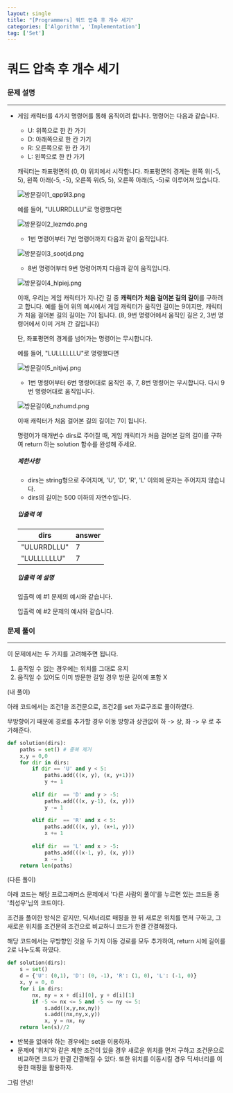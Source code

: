 ```yaml
---
layout: single
title: "[Programmers] 쿼드 압축 후 개수 세기"
categories: ['Algorithm', 'Implementation']
tag: ['Set']
---
```


# 쿼드 압축 후 개수 세기

### 문제 설명

---

- 게임 캐릭터를 4가지 명령어를 통해 움직이려 합니다. 명령어는 다음과 같습니다.

  - U: 위쪽으로 한 칸 가기
  - D: 아래쪽으로 한 칸 가기
  - R: 오른쪽으로 한 칸 가기
  - L: 왼쪽으로 한 칸 가기

  캐릭터는 좌표평면의 (0, 0) 위치에서 시작합니다. 좌표평면의 경계는 왼쪽 위(-5, 5), 왼쪽 아래(-5, -5), 오른쪽 위(5, 5), 오른쪽 아래(5, -5)로 이루어져 있습니다.

  ![방문길이1_qpp9l3.png](https://grepp-programmers.s3.ap-northeast-2.amazonaws.com/files/production/ace0e7bc-9092-4b95-9bfb-3a55a2aa780e/%E1%84%87%E1%85%A1%E1%86%BC%E1%84%86%E1%85%AE%E1%86%AB%E1%84%80%E1%85%B5%E1%86%AF%E1%84%8B%E1%85%B51_qpp9l3.png)

  예를 들어, "ULURRDLLU"로 명령했다면

  ![방문길이2_lezmdo.png](https://grepp-programmers.s3.ap-northeast-2.amazonaws.com/files/production/668c7458-e184-472d-9d32-f5d2acca759a/%E1%84%87%E1%85%A1%E1%86%BC%E1%84%86%E1%85%AE%E1%86%AB%E1%84%80%E1%85%B5%E1%86%AF%E1%84%8B%E1%85%B52_lezmdo.png)

  - 1번 명령어부터 7번 명령어까지 다음과 같이 움직입니다.

  ![방문길이3_sootjd.png](https://grepp-programmers.s3.ap-northeast-2.amazonaws.com/files/production/08558e36-d667-4160-bfec-b754c78a7d85/%E1%84%87%E1%85%A1%E1%86%BC%E1%84%86%E1%85%AE%E1%86%AB%E1%84%80%E1%85%B5%E1%86%AF%E1%84%8B%E1%85%B53_sootjd.png)

  - 8번 명령어부터 9번 명령어까지 다음과 같이 움직입니다.

  ![방문길이4_hlpiej.png](https://grepp-programmers.s3.ap-northeast-2.amazonaws.com/files/production/a52af28e-5835-438b-9f40-5467ebf9bf03/%E1%84%87%E1%85%A1%E1%86%BC%E1%84%86%E1%85%AE%E1%86%AB%E1%84%80%E1%85%B5%E1%86%AF%E1%84%8B%E1%85%B54_hlpiej.png)

  이때, 우리는 게임 캐릭터가 지나간 길 중 **캐릭터가 처음 걸어본 길의 길이**를 구하려고 합니다. 예를 들어 위의 예시에서 게임 캐릭터가 움직인 길이는 9이지만, 캐릭터가 처음 걸어본 길의 길이는 7이 됩니다. (8, 9번 명령어에서 움직인 길은 2, 3번 명령어에서 이미 거쳐 간 길입니다)

  단, 좌표평면의 경계를 넘어가는 명령어는 무시합니다.

  예를 들어, "LULLLLLLU"로 명령했다면

  ![방문길이5_nitjwj.png](https://grepp-programmers.s3.ap-northeast-2.amazonaws.com/files/production/f631f005-f8de-4392-a76c-a9ef64b6de08/%E1%84%87%E1%85%A1%E1%86%BC%E1%84%86%E1%85%AE%E1%86%AB%E1%84%80%E1%85%B5%E1%86%AF%E1%84%8B%E1%85%B55_nitjwj.png)

  - 1번 명령어부터 6번 명령어대로 움직인 후, 7, 8번 명령어는 무시합니다. 다시 9번 명령어대로 움직입니다.

  ![방문길이6_nzhumd.png](https://grepp-programmers.s3.ap-northeast-2.amazonaws.com/files/production/35e62f0a-43c6-4142-bec6-6d28fbc57216/%E1%84%87%E1%85%A1%E1%86%BC%E1%84%86%E1%85%AE%E1%86%AB%E1%84%80%E1%85%B5%E1%86%AF%E1%84%8B%E1%85%B56_nzhumd.png)

  이때 캐릭터가 처음 걸어본 길의 길이는 7이 됩니다.

  명령어가 매개변수 dirs로 주어질 때, 게임 캐릭터가 처음 걸어본 길의 길이를 구하여 return 하는 solution 함수를 완성해 주세요.

  ##### 제한사항

  - dirs는 string형으로 주어지며, 'U', 'D', 'R', 'L' 이외에 문자는 주어지지 않습니다.
  - dirs의 길이는 500 이하의 자연수입니다.

  ##### 입출력 예

  | dirs        | answer |
  | ----------- | ------ |
  | "ULURRDLLU" | 7      |
  | "LULLLLLLU" | 7      |

  ##### 입출력 예 설명

  입출력 예 #1
  문제의 예시와 같습니다.

  입출력 예 #2
  문제의 예시와 같습니다.



### 문제 풀이

---

이 문제에서는 두 가지를 고려해주면 됩니다. 

1. 움직일 수 없는 경우에는 위치를 그대로 유지
2. 움직일 수 있어도 이미 방문한 길일 경우 방문 길이에 포함 X



(내 풀이)

아래 코드에서는 조건1을 조건문으로, 조건2를 set 자료구조로 풀이하였다. 

무방향이기 때문에 경로를 추가할 경우 이동 방향과 상관없이 하 -> 상, 좌 -> 우 로 추가해준다. 

```python
def solution(dirs):
    paths = set() # 중복 제거
    x,y = 0,0
    for dir in dirs:
        if dir == 'U' and y < 5:
            paths.add(((x, y), (x, y+1)))
            y += 1
            
        elif dir  == 'D' and y > -5:
            paths.add(((x, y-1), (x, y)))
            y -= 1
            
        elif dir  == 'R' and x < 5:
            paths.add(((x, y), (x+1, y)))
            x += 1
            
        elif dir  == 'L' and x > -5:
            paths.add(((x-1, y), (x, y)))
            x -= 1
    return len(paths)
```



(다른 풀이)

아래 코드는 해당 프로그래머스 문제에서 '다른 사람의 풀이'를 누르면 있는 코드들 중 '최성우'님의 코드이다. 

조건을 풀이한 방식은 같지만, 딕셔너리로 매핑을 한 뒤 새로운 위치를 먼저 구하고, 그 새로운 위치를 조건문의 조건으로 비교하니 코드가 한결 간결해졌다. 

해당 코드에서는 무방향인 것을 두 가지 이동 겅로를 모두 추가하여, return 시에 길이를 2로 나누도록 하였다. 

```python
def solution(dirs):
    s = set()
    d = {'U': (0,1), 'D': (0, -1), 'R': (1, 0), 'L': (-1, 0)}
    x, y = 0, 0
    for i in dirs:
        nx, ny = x + d[i][0], y + d[i][1]
        if -5 <= nx <= 5 and -5 <= ny <= 5:
            s.add((x,y,nx,ny))
            s.add((nx,ny,x,y))
            x, y = nx, ny
    return len(s)//2
```



* 반복을 없애야 하는 경우에는 set을 이용하자. 
* 문제에 '위치'와 같은 제한 조건이 있을 경우 새로운 위치를 먼저 구하고 조건문으로 비교하면 코드가 한결 간결해질 수 있다. 또한 위치를 이동시킬 경우 딕셔너리를 이용한 매핑을 활용하자. 



그럼 안녕!
